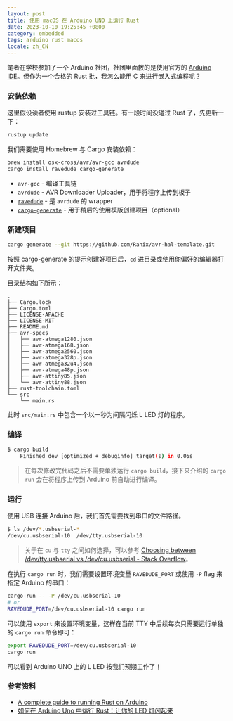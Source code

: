 ```yaml
---
layout: post
title: 使用 macOS 在 Arduino UNO 上运行 Rust
date: 2023-10-10 19:25:45 +0800
category: embedded
tags: arduino rust macos
locale: zh_CN
---
```


笔者在学校参加了一个 Arduino 社团，社团里面教的是使用官方的 [Arduino IDE](https://www.arduino.cc/en/software)。但作为一个合格的 Rust 批，我怎么能用 C 来进行嵌入式编程呢？

### 安装依赖

这里假设读者使用 rustup 安装过工具链。有一段时间没碰过 Rust 了，先更新一下：

```sh
rustup update
```

我们需要使用 Homebrew 与 Cargo 安装依赖：

```sh
brew install osx-cross/avr/avr-gcc avrdude
cargo install ravedude cargo-generate
```

- `avr-gcc` - 编译工具链
- `avrdude` - AVR Downloader Uploader，用于将程序上传到板子
- [`ravedude`](https://crates.io/crates/ravedude) - 是 `avrdude` 的 wrapper
- [`cargo-generate`](https://crates.io/crates/cargo-generate) - 用于稍后的使用模版创建项目（optional）

### 新建项目

```sh
cargo generate --git https://github.com/Rahix/avr-hal-template.git
```

按照 cargo-generate 的提示创建好项目后，`cd` 进目录或使用你偏好的编辑器打开文件夹。

目录结构如下所示：

```text
.
├── Cargo.lock
├── Cargo.toml
├── LICENSE-APACHE
├── LICENSE-MIT
├── README.md
├── avr-specs
│   ├── avr-atmega1280.json
│   ├── avr-atmega168.json
│   ├── avr-atmega2560.json
│   ├── avr-atmega328p.json
│   ├── avr-atmega32u4.json
│   ├── avr-atmega48p.json
│   ├── avr-attiny85.json
│   └── avr-attiny88.json
├── rust-toolchain.toml
└── src
    └── main.rs
```

此时 `src/main.rs` 中包含一个以一秒为间隔闪烁 L LED 灯的程序。

### 编译

```sh
$ cargo build
    Finished dev [optimized + debuginfo] target(s) in 0.05s
```

> 在每次修改完代码之后不需要单独运行 `cargo build`，接下来介绍的 `cargo run` 会在将程序上传到 Arduino 前自动进行编译。

### 运行

使用 USB 连接 Arduino 后，我们首先需要找到串口的文件路径。

```sh
$ ls /dev/*.usbserial-*
/dev/cu.usbserial-10  /dev/tty.usbserial-10
```

> 关于在 `cu` 与 `tty` 之间如何选择，可以参考 [Choosing between /dev/tty.usbserial vs /dev/cu.usbserial - Stack Overflow](https://stackoverflow.com/questions/37688257/choosing-between-dev-tty-usbserial-vs-dev-cu-usbserial)。

在执行 `cargo run` 时，我们需要设置环境变量 `RAVEDUDE_PORT` 或使用 `-P` flag 来指定 Arduino 的串口：

```sh
cargo run -- -P /dev/cu.usbserial-10
# or
RAVEDUDE_PORT=/dev/cu.usbserial-10 cargo run
```

可以使用 `export` 来设置环境变量，这样在当前 TTY 中后续每次只需要运行单独的 `cargo run` 命令即可：

```sh
export RAVEDUDE_PORT=/dev/cu.usbserial-10
cargo run
```

可以看到 Arduino UNO 上的 L LED 按我们预期工作了！

### 参考资料

- [A complete guide to running Rust on Arduino](https://blog.logrocket.com/complete-guide-running-rust-arduino/)
- [如何在 Arduino Uno 中运行 Rust：让你的 LED 灯闪起来](https://n3xtchen.github.io/n3xtchen/rust/2020/08/22/rust-arduino-our-first-blink)

